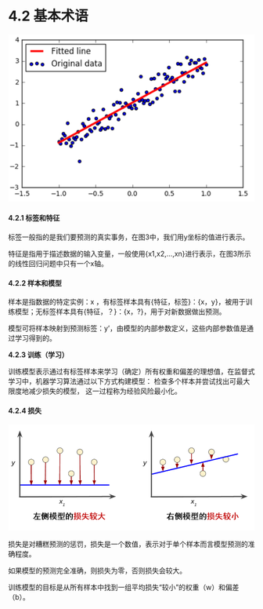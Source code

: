 # 4.2 基本术语

![&#x56FE;4-3 &#x7EBF;&#x6027;&#x56DE;&#x5F52;&#x57FA;&#x672C;&#x6A21;&#x578B;](../.gitbook/assets/tu-pian-3%20%281%29.png)

#### 4.2.1 标签和特征

标签一般指的是我们要预测的真实事务，在图3中，我们用y坐标的值进行表示。

特征是指用于描述数据的输入变量，一般使用{x1,x2,…,xn}进行表示，在图3所示的线性回归问题中只有一个x轴。

#### 4.2.2 样本和模型

样本是指数据的特定实例：x ，有标签样本具有{特征，标签}：{x，y}，被用于训练模型；无标签样本具有{特征，？}：{x，?}，用于对新数据做出预测。

模型可将样本映射到预测标签：y’，由模型的内部参数定义，这些内部参数值是通过学习得到的。

**4.2.3 训练（学习）**

训练模型表示通过有标签样本来学习（确定）所有权重和偏差的理想值，在监督式学习中，机器学习算法通过以下方式构建模型： 检查多个样本并尝试找出可最大限度地减少损失的模型， 这一过程称为经验风险最小化。

#### 4.2.4 损失

![&#x56FE; 4 &#x6A21;&#x578B;&#x7684;&#x635F;&#x5931;](../.gitbook/assets/bu-huo%20%284%29.PNG)

损失是对糟糕预测的惩罚，损失是一个数值，表示对于单个样本而言模型预测的准确程度。

如果模型的预测完全准确，则损失为零，否则损失会较大。

训练模型的目标是从所有样本中找到一组平均损失“较小”的权重（w）和偏差（b）。

